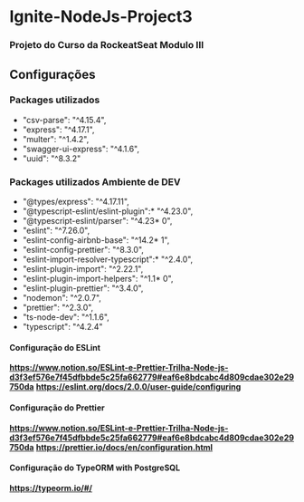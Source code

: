 # **Ignite-NodeJs-Project3**

### Projeto do Curso da RockeatSeat Modulo III

## Configurações

### Packages utilizados 
* "csv-parse": "^4.15.4",
* "express": "^4.17.1",
* "multer": "^1.4.2",
* "swagger-ui-express": "^4.1.6",
* "uuid": "^8.3.2"

### Packages utilizados Ambiente de DEV
* "@types/express": "^4.17.11",
* "@typescript-eslint/eslint-plugin":* "^4.23.0",
* "@typescript-eslint/parser": "^4.23* 0",
* "eslint": "^7.26.0",
* "eslint-config-airbnb-base": "^14.2* 1",
* "eslint-config-prettier": "^8.3.0",
* "eslint-import-resolver-typescript":* "^2.4.0",
* "eslint-plugin-import": "^2.22.1",
* "eslint-plugin-import-helpers": "^1.1* 0",
* "eslint-plugin-prettier": "^3.4.0",
* "nodemon": "^2.0.7",
* "prettier": "^2.3.0",
* "ts-node-dev": "^1.1.6",
* "typescript": "^4.2.4"

#### Configuração do ESLint
**https://www.notion.so/ESLint-e-Prettier-Trilha-Node-js-d3f3ef576e7f45dfbbde5c25fa662779#eaf6e8bdcabc4d809cdae302e29750da**
**https://eslint.org/docs/2.0.0/user-guide/configuring**

#### Configuração do Prettier
**https://www.notion.so/ESLint-e-Prettier-Trilha-Node-js-d3f3ef576e7f45dfbbde5c25fa662779#eaf6e8bdcabc4d809cdae302e29750da**
**https://prettier.io/docs/en/configuration.html**

#### Configuração do TypeORM with PostgreSQL
**https://typeorm.io/#/**